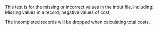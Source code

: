 This test is for the missing or incorrect values in the input file, including:
Missing values in a record;
negative values of cost;

The incompleted records will be dropped when calculating total costs.